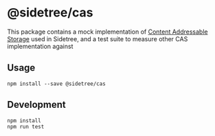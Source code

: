 # @sidetree/cas

This package contains a mock implementation of [Content Addressable Storage](https://en.wikipedia.org/wiki/Content-addressable_storage) used in Sidetree, and a test suite to measure other CAS implementation against

## Usage

```
npm install --save @sidetree/cas
```

## Development

```
npm install
npm run test
```
